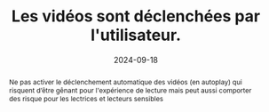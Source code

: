 ---
title: Les vidéos sont déclenchées par l'utilisateur. 
detail: Les vidéos sont déclenchées par l'utilisateur. 
abstract: Ne pas activer le déclenchement automatique des vidéos (en autoplay) qui risquent d’être gênant pour l'expérience de lecture mais peut aussi comporter des risque pour les lectrices et lecteurs sensibles
categories: 
    - "Images et médias"
agrege: O4119-E030
opquast: '4 119'
indiceebook: '30'
description: "Règle n°30"
before: "29"
weight: "030"
after: "31"
actif: '1'
layout: rules
date: 2024-09-18
tags: 
    - "Accessibilité"
    - ""
objectif: 
    - "Laisser aux lectrices et lecteurs le contrôle de l’interface visuelle lors de la consultation du site."
    - "Ne pas imposer aux lectrices et lecteurs le déclenchement d’un contenu animé."
    - "Améliorer l’accessibilité des contenus aux personnes handicapées"
Meo: 
    - "Ne pas mettre en place des contenus vidéo dont le démarrage est automatique et sans action explicite de l'utilisateur en ce sens."
    - "Ne pas incorporer dans la page d'éléments déclenchant la lecture d'une vidéo non contrôlable par exemple avec l'élément html vidéo doté de l'attribut autoplay ou sans l'attribut controls."
Controle: 
    - "Dans chaque page comportant un contenu vidéo&nbsp;: <ul><li>Vérifier l'absence de contenus vidéo activés automatiquement au chargement de la page ;</li><li>Vérifier l'absence de contenus vidéos activés de manière imprévisibles suite à une action de l'utilisateur.</li></ul>"
epubcheck: false
ace: false
humancheck: true
ReadiumGoToolkit: 
Source: 
    - "Opquast"
Referentiel: 
    - ""
steps: 
    - "Projet éditorial"
---